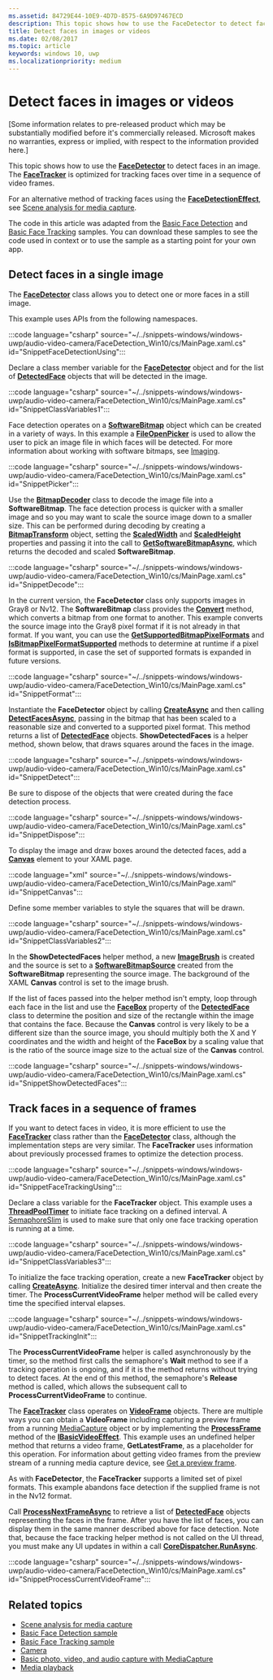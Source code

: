 ```yaml
---
ms.assetid: 84729E44-10E9-4D7D-8575-6A9D97467ECD
description: This topic shows how to use the FaceDetector to detect faces in an image. The FaceTracker is optimized for tracking faces over time in a sequence of video frames.
title: Detect faces in images or videos
ms.date: 02/08/2017
ms.topic: article
keywords: windows 10, uwp
ms.localizationpriority: medium
---
```

# Detect faces in images or videos



\[Some information relates to pre-released product which may be substantially modified before it's commercially released. Microsoft makes no warranties, express or implied, with respect to the information provided here.\]

This topic shows how to use the [**FaceDetector**](/uwp/api/Windows.Media.FaceAnalysis.FaceDetector) to detect faces in an image. The [**FaceTracker**](/uwp/api/Windows.Media.FaceAnalysis.FaceTracker) is optimized for tracking faces over time in a sequence of video frames.

For an alternative method of tracking faces using the [**FaceDetectionEffect**](/uwp/api/Windows.Media.Core.FaceDetectionEffect), see [Scene analysis for media capture](scene-analysis-for-media-capture.md).

The code in this article was adapted from the [Basic Face Detection](https://github.com/Microsoft/Windows-universal-samples/tree/master/Samples/BasicFaceDetection) and [Basic Face Tracking](https://github.com/Microsoft/Windows-universal-samples/tree/master/Samples/BasicFaceTracking) samples. You can download these samples to see the code used in context or to use the sample as a starting point for your own app.

## Detect faces in a single image

The [**FaceDetector**](/uwp/api/Windows.Media.FaceAnalysis.FaceDetector) class allows you to detect one or more faces in a still image.

This example uses APIs from the following namespaces.

:::code language="csharp" source="~/../snippets-windows/windows-uwp/audio-video-camera/FaceDetection_Win10/cs/MainPage.xaml.cs" id="SnippetFaceDetectionUsing":::

Declare a class member variable for the [**FaceDetector**](/uwp/api/Windows.Media.FaceAnalysis.FaceDetector) object and for the list of [**DetectedFace**](/uwp/api/Windows.Media.FaceAnalysis.DetectedFace) objects that will be detected in the image.

:::code language="csharp" source="~/../snippets-windows/windows-uwp/audio-video-camera/FaceDetection_Win10/cs/MainPage.xaml.cs" id="SnippetClassVariables1":::

Face detection operates on a [**SoftwareBitmap**](/uwp/api/Windows.Graphics.Imaging.SoftwareBitmap) object which can be created in a variety of ways. In this example a [**FileOpenPicker**](/uwp/api/Windows.Storage.Pickers.FileOpenPicker) is used to allow the user to pick an image file in which faces will be detected. For more information about working with software bitmaps, see [Imaging](imaging.md).

:::code language="csharp" source="~/../snippets-windows/windows-uwp/audio-video-camera/FaceDetection_Win10/cs/MainPage.xaml.cs" id="SnippetPicker":::

Use the [**BitmapDecoder**](/uwp/api/Windows.Graphics.Imaging.BitmapDecoder) class to decode the image file into a **SoftwareBitmap**. The face detection process is quicker with a smaller image and so you may want to scale the source image down to a smaller size. This can be performed during decoding by creating a [**BitmapTransform**](/uwp/api/Windows.Graphics.Imaging.BitmapTransform) object, setting the [**ScaledWidth**](/uwp/api/windows.graphics.imaging.bitmaptransform.scaledwidth) and [**ScaledHeight**](/uwp/api/windows.graphics.imaging.bitmaptransform.scaledheight) properties and passing it into the call to [**GetSoftwareBitmapAsync**](/uwp/api/windows.graphics.imaging.bitmapdecoder.getsoftwarebitmapasync), which returns the decoded and scaled **SoftwareBitmap**.

:::code language="csharp" source="~/../snippets-windows/windows-uwp/audio-video-camera/FaceDetection_Win10/cs/MainPage.xaml.cs" id="SnippetDecode":::

In the current version, the **FaceDetector** class only supports images in Gray8 or Nv12. The **SoftwareBitmap** class provides the [**Convert**](/uwp/api/windows.graphics.imaging.softwarebitmap.convert) method, which converts a bitmap from one format to another. This example converts the source image into the Gray8 pixel format if it is not already in that format. If you want, you can use the [**GetSupportedBitmapPixelFormats**](/uwp/api/windows.media.faceanalysis.facedetector.getsupportedbitmappixelformats) and [**IsBitmapPixelFormatSupported**](/uwp/api/windows.media.faceanalysis.facedetector.isbitmappixelformatsupported) methods to determine at runtime if a pixel format is supported, in case the set of supported formats is expanded in future versions.

:::code language="csharp" source="~/../snippets-windows/windows-uwp/audio-video-camera/FaceDetection_Win10/cs/MainPage.xaml.cs" id="SnippetFormat":::

Instantiate the **FaceDetector** object by calling [**CreateAsync**](/uwp/api/windows.media.faceanalysis.facedetector.createasync) and then calling [**DetectFacesAsync**](/uwp/api/windows.media.faceanalysis.facedetector.detectfacesasync), passing in the bitmap that has been scaled to a reasonable size and converted to a supported pixel format. This method returns a list of [**DetectedFace**](/uwp/api/Windows.Media.FaceAnalysis.DetectedFace) objects. **ShowDetectedFaces** is a helper method, shown below, that draws squares around the faces in the image.

:::code language="csharp" source="~/../snippets-windows/windows-uwp/audio-video-camera/FaceDetection_Win10/cs/MainPage.xaml.cs" id="SnippetDetect":::

Be sure to dispose of the objects that were created during the face detection process.

:::code language="csharp" source="~/../snippets-windows/windows-uwp/audio-video-camera/FaceDetection_Win10/cs/MainPage.xaml.cs" id="SnippetDispose":::

To display the image and draw boxes around the detected faces, add a [**Canvas**](/uwp/api/Windows.UI.Xaml.Controls.Canvas) element to your XAML page.

:::code language="xml" source="~/../snippets-windows/windows-uwp/audio-video-camera/FaceDetection_Win10/cs/MainPage.xaml" id="SnippetCanvas":::

Define some member variables to style the squares that will be drawn.

:::code language="csharp" source="~/../snippets-windows/windows-uwp/audio-video-camera/FaceDetection_Win10/cs/MainPage.xaml.cs" id="SnippetClassVariables2":::

In the **ShowDetectedFaces** helper method, a new [**ImageBrush**](/uwp/api/Windows.UI.Xaml.Media.ImageBrush) is created and the source is set to a [**SoftwareBitmapSource**](/uwp/api/Windows.UI.Xaml.Media.Imaging.SoftwareBitmapSource) created from the **SoftwareBitmap** representing the source image. The background of the XAML **Canvas** control is set to the image brush.

If the list of faces passed into the helper method isn't empty, loop through each face in the list and use the [**FaceBox**](/uwp/api/windows.media.faceanalysis.detectedface.facebox) property of the [**DetectedFace**](/uwp/api/Windows.Media.FaceAnalysis.DetectedFace) class to determine the position and size of the rectangle within the image that contains the face. Because the **Canvas** control is very likely to be a different size than the source image, you should multiply both the X and Y coordinates and the width and height of the **FaceBox** by a scaling value that is the ratio of the source image size to the actual size of the **Canvas** control.

:::code language="csharp" source="~/../snippets-windows/windows-uwp/audio-video-camera/FaceDetection_Win10/cs/MainPage.xaml.cs" id="SnippetShowDetectedFaces":::

## Track faces in a sequence of frames

If you want to detect faces in video, it is more efficient to use the [**FaceTracker**](/uwp/api/Windows.Media.FaceAnalysis.FaceTracker) class rather than the [**FaceDetector**](/uwp/api/Windows.Media.FaceAnalysis.FaceDetector) class, although the implementation steps are very similar. The **FaceTracker** uses information about previously processed frames to optimize the detection process.

:::code language="csharp" source="~/../snippets-windows/windows-uwp/audio-video-camera/FaceDetection_Win10/cs/MainPage.xaml.cs" id="SnippetFaceTrackingUsing":::

Declare a class variable for the **FaceTracker** object. This example uses a [**ThreadPoolTimer**](/uwp/api/Windows.System.Threading.ThreadPoolTimer) to initiate face tracking on a defined interval. A [SemaphoreSlim](/dotnet/api/system.threading.semaphoreslim) is used to make sure that only one face tracking operation is running at a time.

:::code language="csharp" source="~/../snippets-windows/windows-uwp/audio-video-camera/FaceDetection_Win10/cs/MainPage.xaml.cs" id="SnippetClassVariables3":::

To initialize the face tracking operation, create a new **FaceTracker** object by calling [**CreateAsync**](/uwp/api/windows.media.faceanalysis.facetracker.createasync). Initialize the desired timer interval and then create the timer. The **ProcessCurrentVideoFrame** helper method will be called every time the specified interval elapses.

:::code language="csharp" source="~/../snippets-windows/windows-uwp/audio-video-camera/FaceDetection_Win10/cs/MainPage.xaml.cs" id="SnippetTrackingInit":::

The **ProcessCurrentVideoFrame** helper is called asynchronously by the timer, so the method first calls the semaphore's **Wait** method to see if a tracking operation is ongoing, and if it is the method returns without trying to detect faces. At the end of this method, the semaphore's **Release** method is called, which allows the subsequent call to **ProcessCurrentVideoFrame** to continue.

The [**FaceTracker**](/uwp/api/Windows.Media.FaceAnalysis.FaceTracker) class operates on [**VideoFrame**](/uwp/api/Windows.Media.VideoFrame) objects. There are multiple ways you can obtain a **VideoFrame** including capturing a preview frame from a running [MediaCapture](./index.md) object or by implementing the [**ProcessFrame**](/uwp/api/windows.media.effects.ibasicaudioeffect.processframe) method of the [**IBasicVideoEffect**](/uwp/api/Windows.Media.Effects.IBasicVideoEffect). This example uses an undefined helper method that returns a video frame, **GetLatestFrame**, as a placeholder for this operation. For information about getting video frames from the preview stream of a running media capture device, see [Get a preview frame](get-a-preview-frame.md).

As with **FaceDetector**, the **FaceTracker** supports a limited set of pixel formats. This example abandons face detection if the supplied frame is not in the Nv12 format.

Call [**ProcessNextFrameAsync**](/uwp/api/windows.media.faceanalysis.facetracker.processnextframeasync) to retrieve a list of [**DetectedFace**](/uwp/api/Windows.Media.FaceAnalysis.DetectedFace) objects representing the faces in the frame. After you have the list of faces, you can display them in the same manner described above for face detection. Note that, because the face tracking helper method is not called on the UI thread, you must make any UI updates in within a call [**CoreDispatcher.RunAsync**](/uwp/api/windows.ui.core.coredispatcher.runasync).

:::code language="csharp" source="~/../snippets-windows/windows-uwp/audio-video-camera/FaceDetection_Win10/cs/MainPage.xaml.cs" id="SnippetProcessCurrentVideoFrame":::

## Related topics

* [Scene analysis for media capture](scene-analysis-for-media-capture.md)
* [Basic Face Detection sample](https://github.com/Microsoft/Windows-universal-samples/tree/master/Samples/BasicFaceDetection)
* [Basic Face Tracking sample](https://github.com/Microsoft/Windows-universal-samples/tree/master/Samples/BasicFaceTracking)
* [Camera](camera.md)
* [Basic photo, video, and audio capture with MediaCapture](basic-photo-video-and-audio-capture-with-MediaCapture.md)
* [Media playback](media-playback.md)
